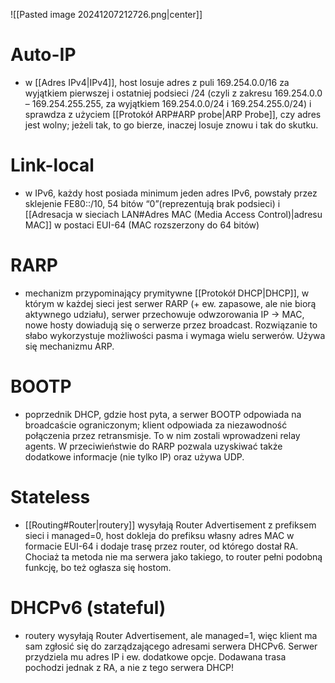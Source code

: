![[Pasted image 20241207212726.png|center]]

# Auto-IP

- w [[Adres IPv4|IPv4]], host losuje adres z puli 169.254.0.0/16 za wyjątkiem pierwszej i ostatniej podsieci /24 (czyli z zakresu 169.254.0.0 – 169.254.255.255, za wyjątkiem 169.254.0.0/24 i 169.254.255.0/24) i sprawdza z użyciem [[Protokół ARP#ARP probe|ARP Probe]], czy adres jest wolny; jeżeli tak, to go bierze, inaczej losuje znowu i tak do skutku.
# Link-local

- w IPv6, każdy host posiada minimum jeden adres IPv6, powstały przez sklejenie FE80::/10, 54 bitów “0”(reprezentują brak podsieci) i [[Adresacja w sieciach LAN#Adres MAC (Media Access Control)|adresu MAC]] w postaci EUI-64 (MAC rozszerzony do 64 bitów)

# RARP

- mechanizm przypominający prymitywne [[Protokół DHCP|DHCP]], w którym w każdej sieci jest serwer RARP (+ ew. zapasowe, ale nie biorą aktywnego udziału), serwer przechowuje odwzorowania IP -> MAC, nowe hosty dowiadują się o serwerze przez broadcast. Rozwiązanie to słabo wykorzystuje możliwości pasma i wymaga wielu serwerów. Używa się mechanizmu ARP.

# BOOTP

- poprzednik DHCP, gdzie host pyta, a serwer BOOTP odpowiada na broadcaście ograniczonym; klient odpowiada za niezawodność połączenia przez retransmisje. To w nim zostali wprowadzeni relay agents. W przeciwieństwie do RARP pozwala uzyskiwać także dodatkowe informacje (nie tylko IP) oraz używa UDP.

# Stateless

- [[Routing#Router|routery]] wysyłają Router Advertisement z prefiksem sieci i managed=0, host dokleja do prefiksu własny adres MAC w formacie EUI-64 i dodaje trasę przez router, od którego dostał RA. Chociaż ta metoda nie ma serwera jako takiego, to router pełni podobną funkcję, bo też ogłasza się hostom.

# DHCPv6 (stateful)

- routery wysyłają Router Advertisement, ale managed=1, więc klient ma sam zgłosić się do zarządzającego adresami serwera DHCPv6. Serwer przydziela mu adres IP i ew. dodatkowe opcje. Dodawana trasa pochodzi jednak z RA, a nie z tego serwera DHCP!